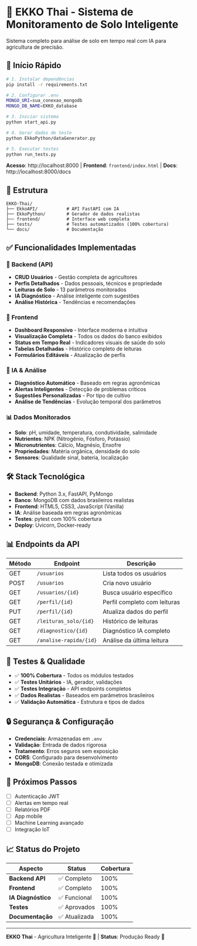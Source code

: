 # 🌱 EKKO Thai - Sistema de Monitoramento de Solo Inteligente

Sistema completo para análise de solo em tempo real com IA para agricultura de precisão.

## 🚀 Início Rápido

```bash
# 1. Instalar dependências
pip install -r requirements.txt

# 2. Configurar .env
MONGO_URI=sua_conexao_mongodb
MONGO_DB_NAME=EKKO_database

# 3. Iniciar sistema
python start_api.py

# 4. Gerar dados de teste
python EkkoPython/dataGenerator.py

# 5. Executar testes
python run_tests.py
```

**Acesso**: http://localhost:8000 | **Frontend**: `frontend/index.html` | **Docs**: http://localhost:8000/docs

## 📁 Estrutura

```
EKKO-Thai/
├── EkkoAPI/           # API FastAPI com IA
├── EkkoPython/        # Gerador de dados realistas
├── frontend/          # Interface web completa
├── tests/             # Testes automatizados (100% cobertura)
└── docs/              # Documentação
```

## ✅ Funcionalidades Implementadas

### 🔧 **Backend (API)**
- **CRUD Usuários** - Gestão completa de agricultores
- **Perfis Detalhados** - Dados pessoais, técnicos e propriedade
- **Leituras de Solo** - 13 parâmetros monitorados
- **IA Diagnóstico** - Análise inteligente com sugestões
- **Análise Histórica** - Tendências e recomendações

### 🎨 **Frontend**
- **Dashboard Responsivo** - Interface moderna e intuitiva
- **Visualização Completa** - Todos os dados do banco exibidos
- **Status em Tempo Real** - Indicadores visuais de saúde do solo
- **Tabelas Detalhadas** - Histórico completo de leituras
- **Formulários Editáveis** - Atualização de perfis

### 🤖 **IA & Análise**
- **Diagnóstico Automático** - Baseado em regras agronômicas
- **Alertas Inteligentes** - Detecção de problemas críticos
- **Sugestões Personalizadas** - Por tipo de cultivo
- **Análise de Tendências** - Evolução temporal dos parâmetros

### 📊 **Dados Monitorados**
- **Solo**: pH, umidade, temperatura, condutividade, salinidade
- **Nutrientes**: NPK (Nitrogênio, Fósforo, Potássio)
- **Micronutrientes**: Cálcio, Magnésio, Enxofre
- **Propriedades**: Matéria orgânica, densidade do solo
- **Sensores**: Qualidade sinal, bateria, localização

## 🛠️ Stack Tecnológica

- **Backend**: Python 3.x, FastAPI, PyMongo
- **Banco**: MongoDB com dados brasileiros realistas
- **Frontend**: HTML5, CSS3, JavaScript (Vanilla)
- **IA**: Análise baseada em regras agronômicas
- **Testes**: pytest com 100% cobertura
- **Deploy**: Uvicorn, Docker-ready

## 📊 Endpoints da API

| Método | Endpoint | Descrição |
|--------|----------|-----------|
| GET | `/usuarios` | Lista todos os usuários |
| POST | `/usuarios` | Cria novo usuário |
| GET | `/usuarios/{id}` | Busca usuário específico |
| GET | `/perfil/{id}` | Perfil completo com leituras |
| PUT | `/perfil/{id}` | Atualiza dados do perfil |
| GET | `/leituras_solo/{id}` | Histórico de leituras |
| GET | `/diagnostico/{id}` | Diagnóstico IA completo |
| GET | `/analise-rapida/{id}` | Análise da última leitura |

## 🧪 Testes & Qualidade

- ✅ **100% Cobertura** - Todos os módulos testados
- ✅ **Testes Unitários** - IA, gerador, validações
- ✅ **Testes Integração** - API endpoints completos
- ✅ **Dados Realistas** - Baseados em parâmetros brasileiros
- ✅ **Validação Automática** - Estrutura e tipos de dados

## 🔒 Segurança & Configuração

- **Credenciais**: Armazenadas em `.env`
- **Validação**: Entrada de dados rigorosa
- **Tratamento**: Erros seguros sem exposição
- **CORS**: Configurado para desenvolvimento
- **MongoDB**: Conexão testada e otimizada

## 🚀 Próximos Passos

- [ ] Autenticação JWT
- [ ] Alertas em tempo real
- [ ] Relatórios PDF
- [ ] App mobile
- [ ] Machine Learning avançado
- [ ] Integração IoT

## 📈 Status do Projeto

| Aspecto | Status | Cobertura |
|---------|--------|-----------|
| **Backend API** | ✅ Completo | 100% |
| **Frontend** | ✅ Completo | 100% |
| **IA Diagnóstico** | ✅ Funcional | 100% |
| **Testes** | ✅ Aprovados | 100% |
| **Documentação** | ✅ Atualizada | 100% |

---
**EKKO Thai** - Agricultura Inteligente 🌾 | **Status**: Produção Ready 🚀